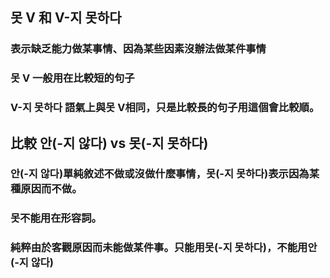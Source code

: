 ## 못 V 和 V-지 못하다

### 表示缺乏能力做某事情、因為某些因素沒辦法做某件事情
### 못 V 一般用在比較短的句子
### V-지 못하다 語氣上與못 V相同，只是比較長的句子用這個會比較順。

## 比較 안(-지 않다) vs 못(-지 못하다)

### 안(-지 않다)單純敘述不做或沒做什麼事情，못(-지 못하다)表示因為某種原因而不做。
### 못不能用在形容詞。
### 純粹由於客觀原因而未能做某件事。只能用못(-지 못하다)，不能用안(-지 않다)